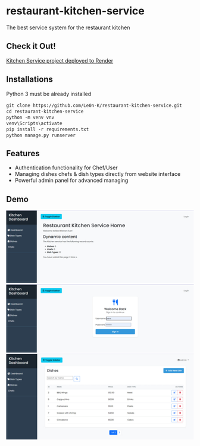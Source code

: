 # restaurant-kitchen-service

The best service system for the restaurant kitchen


## Check it Out!

[Kitchen Service project deployed to Render](https://restaurant-kitchen-service-ejjg.onrender.com)


## Installations

Python 3 must be already installed


```shell
git clone https://github.com/Le0n-K/restaurant-kitchen-service.git
cd restaurant-kitchen-service
python -m venv vnv
venv\Scripts\activate
pip install -r requirements.txt
python manage.py runserver
```

## Features

* Authentication functionality for Chef/User
* Managing dishes chefs & dish types directly from website interface
* Powerful admin panel for advanced managing

## Demo

![Website Interface](static/img/dem.jpg)
![Website Interface](static/img/login.jpg)
![Website Interface](static/img/view.jpg)